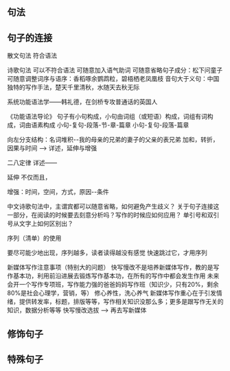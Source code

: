 ## 句法

## 句子的连接

散文句法
符合语法

诗歌句法
可以不符合语法
可随意加入语气助词
可随意省略句子成分：松下问童子
可随意调整词序与语序：香稻啄余鹦鹉粒，碧梧栖老凤凰枝
音句大于义句：中国独特的写作手法，楚天千里清秋，水随天去秋无际

系统功能语法学——韩礼德，在剑桥专攻普通话的英国人

《功能语法导论》
句子有小句构成，小句由词组（或短语）构成，词组有词构成，词由语素构成
小句-复句-段落-节-章-篇章
小句-复句-段落-篇章

向左分支结构：名词堆积--我的母亲的兄弟的妻子的父亲的表兄弟
加和，转折，因果与时间 --> 详述，延伸与增强

二八定律
详述——

延伸 不仅而且，

增强：时间，空间，方式，原因--条件

中文诗歌句法中，主谓宾都可以随意省略，如何避免产生歧义？
关于句子连接这一部分，在阅读的时候要去刻意分析吗？写作的时候应如何应用？
单引号和双引号从文字上如何区别出？

序列（清单）的使用

要尽可能少地出现，序列越多，读者读得越没有感觉
快速跳过它，才用序列

新媒体写作注意事项（特别大的问题）
快写慢改不是培养新媒体写作，教的是写作基本功，利用前沿进展去锻炼写作基本功，在所有的写作中都会发生作用
未来会开一个写作专项班，写作能力强的爸爸妈妈写作班（知识少，只有20%，剩余80%是社会心理学，营销，等）
修心养性，洗心养气
新媒体写作重心在于引发情绪，提供转发率，标题，排版等等，写作相关知识没那么多；更多是跟写作无关的知识，数据分析等等
快写慢改选拔 --> 再去写新媒体

## 修饰句子

## 特殊句子





